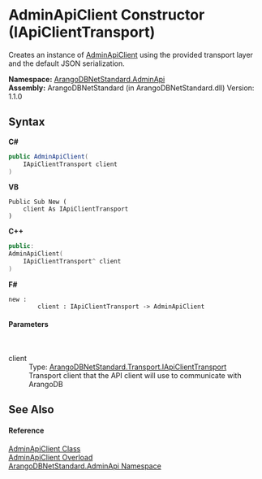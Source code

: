 # AdminApiClient Constructor (IApiClientTransport)
 

Creates an instance of <a href="d1e44a63-0ec6-9c12-7359-c3456cc2b812">AdminApiClient</a> using the provided transport layer and the default JSON serialization.

**Namespace:**&nbsp;<a href="f60990bb-74a0-eada-3bca-8e0016e9ca53">ArangoDBNetStandard.AdminApi</a><br />**Assembly:**&nbsp;ArangoDBNetStandard (in ArangoDBNetStandard.dll) Version: 1.1.0

## Syntax

**C#**<br />
``` C#
public AdminApiClient(
	IApiClientTransport client
)
```

**VB**<br />
``` VB
Public Sub New ( 
	client As IApiClientTransport
)
```

**C++**<br />
``` C++
public:
AdminApiClient(
	IApiClientTransport^ client
)
```

**F#**<br />
``` F#
new : 
        client : IApiClientTransport -> AdminApiClient
```


#### Parameters
&nbsp;<dl><dt>client</dt><dd>Type: <a href="195ac3ac-9de2-b86f-d7e0-b5076c107a46">ArangoDBNetStandard.Transport.IApiClientTransport</a><br />Transport client that the API client will use to communicate with ArangoDB</dd></dl>

## See Also


#### Reference
<a href="d1e44a63-0ec6-9c12-7359-c3456cc2b812">AdminApiClient Class</a><br /><a href="785ebafd-b869-c474-cb66-acf32b2f9bbd">AdminApiClient Overload</a><br /><a href="f60990bb-74a0-eada-3bca-8e0016e9ca53">ArangoDBNetStandard.AdminApi Namespace</a><br />